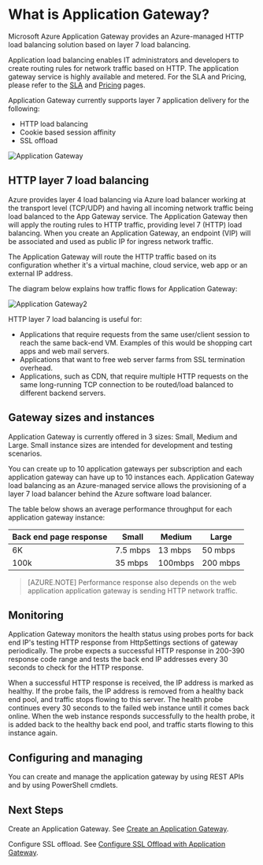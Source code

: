 <properties 
   pageTitle="Introduction to Application Gateway | Microsoft Azure"
   description="This page provides an overview of the Application Gateway service for layer 7 load balancing, including gateway sizes, HTTP load balancing, cookie based session affinity, and SSL offload."
   documentationCenter="na"
   services="application-gateway"
   authors="joaoma"
   manager="jdial"
   editor="tysonn"/>
<tags 
   ms.service="application-gateway"
   ms.devlang="na"
   ms.topic="article" 
   ms.tgt_pltfrm="na"
   ms.workload="infrastructure-services" 
   ms.date="08/23/2015"
   ms.author="joaoma"/>

# What is Application Gateway?


Microsoft Azure Application Gateway provides an Azure-managed HTTP load balancing solution based on layer 7 load balancing. 

Application load balancing  enables IT administrators and developers to create routing rules for network traffic based on HTTP.  The application gateway service is highly available and metered. For the SLA and Pricing, please refer to the [SLA](http://azure.microsoft.com/support/legal/sla/) and [Pricing](https://azure.microsoft.com/pricing/details/application-gateway/) pages.

Application Gateway currently supports layer 7 application delivery for the following:

- HTTP load balancing
- Cookie based session affinity
- SSL offload

![Application Gateway](./media/application-gateway-introduction/appgateway1.png)

## HTTP layer 7 load balancing

Azure provides layer 4 load balancing via Azure load balancer working at the transport level (TCP/UDP) and having all incoming network traffic being load balanced to the App Gateway service. The Application Gateway then will apply the routing rules to HTTP traffic, providing level 7 (HTTP) load balancing. When you create an Application Gateway, an endpoint (VIP) will be associated and used as public IP for ingress network traffic.

The Application Gateway will route the HTTP traffic based on its configuration whether it's a virtual machine, cloud service, web app or an external IP address.

The diagram below explains how traffic flows for Application Gateway:

 
![Application Gateway2](./media/application-gateway-introduction/appgateway2.png)

HTTP layer 7 load balancing is useful for:


- Applications that require requests from the same user/client session to reach the same back-end VM. Examples of this would be shopping cart apps and web mail servers.
- Applications that want to free web server farms from SSL termination overhead.
- Applications, such as CDN, that require multiple HTTP requests on the same long-running TCP connection to be routed/load balanced to different backend servers.

## Gateway sizes and instances

Application Gateway is currently offered in 3 sizes: Small, Medium and Large. Small instance sizes are intended for development and testing scenarios. 

You can create up to 10 application gateways per subscription and each application gateway can have up to 10 instances each. Application Gateway load balancing as an Azure-managed service allows the provisioning of a layer 7 load balancer behind the Azure software load balancer.

The table below shows an average performance throughput for each application gateway instance:

| Back end page response | Small | Medium | Large|
|---|---|---|---|
| 6K | 7.5 mbps | 13 mbps | 50 mbps |
|100k | 35 mbps | 100mbps| 200 mbps |

>[AZURE.NOTE] Performance response also depends on the web application application gateway is sending HTTP network traffic.


## Monitoring
 
Application Gateway monitors the health status using probes ports for back end IP's testing HTTP response from HttpSettings sections of gateway periodically. The probe expects a successful HTTP response in 200-390 response code range and tests the back end IP addresses every 30 seconds to check for the HTTP response. 

When a successful HTTP response is received, the IP address is marked as healthy. If the probe fails, the IP address is removed from a healthy back end pool, and traffic stops flowing to this server. The health probe continues every 30 seconds to the failed web instance until it comes back online. When the web instance  responds successfully to the health probe, it is added back to the healthy back end pool, and traffic starts flowing to this instance again.

## Configuring and managing

You can create and manage the application gateway by using REST APIs and by using PowerShell cmdlets.


## Next Steps

Create an Application Gateway. See [Create an Application Gateway](application-gateway-create-gateway.md).

Configure SSL offload. See [Configure SSL Offload with Application Gateway](application-gateway-ssl.md).


